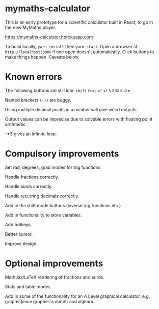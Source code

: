 # mymaths-calculator

This is an early prototype for a scientific calculator built in React, to go in the new MyMaths player.

https://mymaths-calculator.herokuapp.com

To build locally, `yarn install` then `yarn start`. Open a browser at `http://localhost:3000` if one open doesn't automatically.
Click buttons to make things happen. Caveats below.

# Known errors

The following buttons are still idle:
`shift`
`frac`
`x²`
`x!`
`%`
`ENG`
`S⇔D`
`π`

Nested brackets `(())` are buggy.

Using multiple decimal points in a number will give weird outputs.

Output values can be imprecise due to solvable errors with floating point arithmetic.

-+3 gives an infinite loop.

# Compulsory improvements

Set rad, degrees, grad modes for trig functions.

Handle fractions correctly.

Handle surds correctly.

Handle recurring decimals correctly.

Add in the shift mode buttons (inverse trig functions etc.)

Add in functionality to store variables.

Add hotkeys.

Better cursor.

Improve design.

# Optional improvements

MathJax/LaTeX rendering of fractions and surds.

Stats and table modes.

Add in some of the functionality for an A Level graphical calculator, e.g. graphs (once grapher is done!) and algebra.
